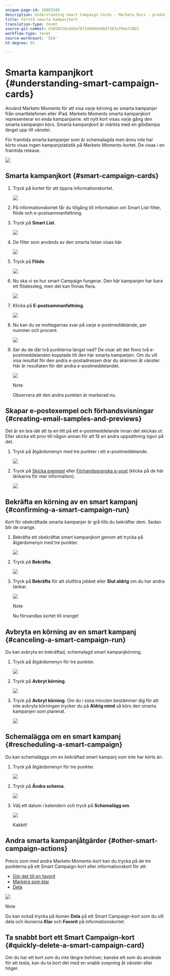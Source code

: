 ```yaml
---
unique-page-id: 10093348
description: Understanding Smart Campaign Cards - Marketo Docs - produktdokumentation
title: Förstå smarta kampanjkort
translation-type: tm+mt
source-git-commit: e5050328cbddaf072dd60ddd8d7363a704e720b5
workflow-type: tm+mt
source-wordcount: '514'
ht-degree: 0%

---
```



# Smarta kampanjkort {#understanding-smart-campaign-cards}

Använd Marketo Moments för att visa varje körning av smarta kampanjer från smarttelefonen eller iPad. Marketo Moments smarta kampanjkort representerar en enda kampanjserie. ett nytt kort visas varje gång den smarta kampanjen körs. Smarta kampanjkort är märkta med en glödlampa längst upp till vänster.

För framtida smarta kampanjer som är schemalagda men ännu inte har körts visas ingen kampanjstatistik på Marketo Moments-kortet. De visas i en framtida release.

![](assets/image2015-9-23-10-3a1-3a5.png)

## Smarta kampanjkort {#smart-campaign-cards}

1. Tryck på kortet för att öppna informationskortet.

   ![](assets/image2015-9-21-11-3a7-3a52.png)

1. På informationskortet får du tillgång till information om Smart List-filter, flöde och e-postsammanfattning.

1. Tryck på **Smart List**.

   ![](assets/image2015-9-21-13-3a31-3a49.png)

1. De filter som används av den smarta listan visas här.

   ![](assets/image2015-9-21-13-3a35-3a29.png)

1. Tryck på **Flöde**.

   ![](assets/image2015-9-21-13-3a37-3a20.png)

1. Nu ska vi se hur smart Campaign fungerar. Den här kampanjen har bara ett flödessteg, men det kan finnas flera.

   ![](assets/image2015-9-22-15-3a8-3a12.png)

1. Klicka på **E-postsammanfattning**.

   ![](assets/image2015-9-21-13-3a51-3a7.png)

1. Nu kan du se mottagarnas svar på varje e-postmeddelande, per nummer och procent.

   ![](assets/image2015-9-21-13-3a59-3a29.png)

1. Ser du de där två punkterna längst ned? De visar att det finns två e-postmeddelanden kopplade till den här smarta kampanjen. Om du vill visa resultat för den andra e-postadressen drar du skärmen åt vänster. Här är resultaten för det andra e-postmeddelandet.

   ![](assets/image2015-9-21-14-3a4-3a51.png)

   >[!NOTE]
   >
   >Observera att den andra punkten är markerad nu.

## Skapar e-postexempel och förhandsvisningar {#creating-email-samples-and-previews}

Det är en bra idé att ta en titt på ett e-postmeddelande innan det skickas ut. Eller skicka ett prov till någon annan för att få en andra uppsättning ögon på det.

1. Tryck på åtgärdsmenyn med tre punkter i ett e-postmeddelande.

   ![](assets/image2015-9-22-14-3a54-3a12.png)

1. Tryck på [Skicka exempel](/help/marketo/product-docs/core-marketo-concepts/mobile-apps/marketo-moments/working-with-moments/sending-a-sample.md) eller [Förhandsgranska e-post](/help/marketo/product-docs/core-marketo-concepts/mobile-apps/marketo-moments/working-with-moments/previewing-an-email.md) (klicka på de här länkarna för mer information).

   ![](assets/image2015-9-22-14-3a52-3a11.png)

## Bekräfta en körning av en smart kampanj {#confirming-a-smart-campaign-run}

Kort för obekräftade smarta kampanjer är grå tills du bekräftar dem. Sedan blir de orange.

1. Bekräfta ett obekräftat smart kampanjkort genom att trycka på åtgärdsmenyn med tre punkter.

   ![](assets/image2015-9-23-10-3a43-3a23.png)

1. Tryck på **Bekräfta**.

   ![](assets/image2015-9-23-10-3a45-3a51.png)

1. Tryck på **Bekräfta** för att slutföra jobbet eller **Slut aldrig** om du har andra tankar.

   ![](assets/image2015-9-23-10-3a47-3a28.png)

   >[!NOTE]
   >
   >Nu förvandlas kortet till orange!

## Avbryta en körning av en smart kampanj {#canceling-a-smart-campaign-run}

Du kan avbryta en bekräftad, schemalagd smart kampanjkörning.

1. Tryck på åtgärdsmenyn för tre punkter.

   ![](assets/image2015-9-22-14-3a34-3a14.png)

1. Tryck på **Avbryt körning**.

   ![](assets/image2015-9-22-14-3a35-3a33.png)

1. Tryck på **Avbryt körning**. Om du i sista minuten bestämmer dig för att inte avbryta körningen trycker du på **Aldrig mind** så körs den smarta kampanjen som planerat.

   ![](assets/image2015-9-22-14-3a41-3a26.png)

## Schemalägga om en smart kampanj {#rescheduling-a-smart-campaign}

Du kan schemalägga om en bekräftad smart kampanj som inte har körts än.

1. Tryck på åtgärdsmenyn för tre punkter.

   ![](assets/image2015-9-22-14-3a11-3a25.png)

1. Tryck på **Ändra schema**.

   ![](assets/image2015-9-22-14-3a13-3a25.png)

1. Välj ett datum i kalendern och tryck på **Schemalägg om**.

   ![](assets/image2015-9-22-14-3a16-3a56.png)

   Kakbit!

## Andra smarta kampanjåtgärder {#other-smart-campaign-actions}

Precis som med andra Marketo Moments-kort kan du trycka på de tre punkterna på ett Smart Campaign-kort eller informationskort för att:

* [Gör det till en favorit](/help/marketo/product-docs/core-marketo-concepts/mobile-apps/marketo-moments/working-with-moments/creating-a-favorite.md)
* [Markera som klar](/help/marketo/product-docs/core-marketo-concepts/mobile-apps/marketo-moments/working-with-moments/marking-it-done.md)
* [Dela](/help/marketo/product-docs/core-marketo-concepts/mobile-apps/marketo-moments/working-with-moments/sharing-a-moment.md)

![](assets/image2015-9-21-14-3a38-3a19.png)

>[!NOTE]
>
>Du kan också trycka på ikonen **Dela** på ett Smart Campaign-kort som du vill dela och ikonerna **Klar** och **Favorit** på informationskortet.

## Ta snabbt bort ett Smart Campaign-kort {#quickly-delete-a-smart-campaign-card}

Om du har ett kort som du inte längre behöver, kanske ett som du använde för att testa, kan du ta bort det med en snabb svepning åt vänster eller höger.

